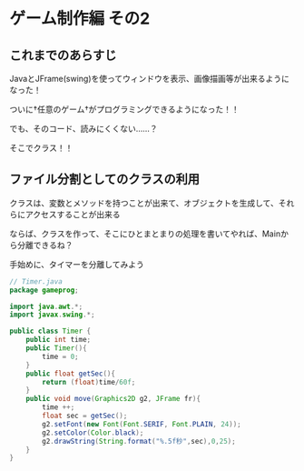 # ゲーム制作編 その2

## これまでのあらすじ

JavaとJFrame(swing)を使ってウィンドウを表示、画像描画等が出来るようになった！

ついに†任意のゲーム†がプログラミングできるようになった！！

でも、そのコード、読みにくくない……？

そこでクラス！！

## ファイル分割としてのクラスの利用

クラスは、変数とメソッドを持つことが出来て、オブジェクトを生成して、それらにアクセスすることが出来る

ならば、クラスを作って、そこにひとまとまりの処理を書いてやれば、Mainから分離できるね？

手始めに、タイマーを分離してみよう

```java
// Timer.java
package gameprog;

import java.awt.*;
import javax.swing.*;

public class Timer {
	public int time;
	public Timer(){
		time = 0;
	}
	public float getSec(){
		return (float)time/60f;
	}
	public void move(Graphics2D g2, JFrame fr){
		time ++;
		float sec = getSec();
		g2.setFont(new Font(Font.SERIF, Font.PLAIN, 24));
		g2.setColor(Color.black);
		g2.drawString(String.format("%.5f秒",sec),0,25);
	}
}
```
